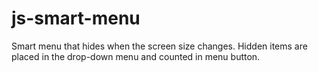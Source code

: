# js-smart-menu
Smart menu that hides when the screen size changes. Hidden items are placed in the drop-down menu and counted in menu button.